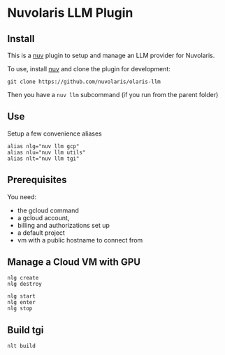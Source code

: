 # Nuvolaris LLM Plugin


## Install

This is a [nuv](https://github.com/nuvolaris/nuv) plugin to setup and manage an LLM provider for Nuvolaris.

To use, install [nuv](https://nuvolaris.github.io/nuvolaris/3.0.0/installation/download.html) and clone the plugin for development:

```
git clone https://github.com/nuvolaris/olaris-llm
```

Then you have a `nuv llm` subcommand (if you run from the parent folder)

## Use

Setup a few convenience aliases

```
alias nlg="nuv llm gcp"
alias nlu="nuv llm utils"
alias nlt="nuv llm tgi"
```

## Prerequisites

You need:
- the gcloud command 
- a gcloud account,
- billing and authorizations set up
- a default project 
- vm with a public hostname to connect from

## Manage a Cloud VM with GPU

```
nlg create
nlg destroy

nlg start
nlg enter
nlg stop
```

## Build tgi

```
nlt build 
```
